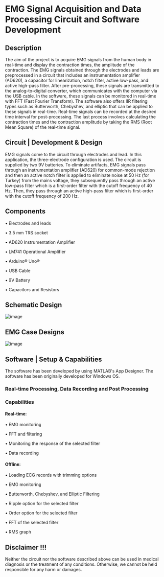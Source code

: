 # EMG Signal Acquisition and Data Processing Circuit and Software Development
## Description
The aim of the project is to acquire EMG signals from the human body in real-time and display the contraction times, the amplitude of the contraction. The EMG signals obtained through the electrodes and leads are preprocessed in a circuit that includes an instrumentation amplifier (AD620), a capacitor for linearization, notch filter, active low-pass, and active high-pass filter. After pre-processing, these signals are transmitted to the analog-to-digital converter, which communicates with the computer via the USB cable. In the software, these signals can be monitored in real-time with FFT (Fast Fourier Transform). The software also offers IIR filtering types such as Butterworth, Chebyshev, and elliptic that can be applied to these signals in real-time. Real-time signals can be recorded at the desired time interval for post-processing. The last process involves calculating the contraction times and the contraction amplitude by taking the RMS (Root Mean Square) of the real-time signal.

## Circuit | Development & Design
EMG signals come to the circuit through electrodes and lead. In this application, the three-electrode configuration is used. The circuit is supplied by two 9V batteries. To eliminate artifacts, EMG signals pass through an instrumentation amplifier (AD620) for common-mode rejection and then an active notch filter is applied to eliminate noise at 50 Hz (for Turkey) from the mains voltage, they subsequently pass through an active low-pass filter which is a first-order filter with the cutoff frequency of 40 Hz. Then, they pass through an active high-pass filter which is first-order with the cutoff frequency of 200 Hz.

## Components
•	Electrodes and leads

•	3.5 mm TRS socket

•	AD620 Instrumentation Amplifier

•	LM741 Operational Amplifier

•	Arduino® Uno®

•	USB Cable

•	9V Battery

•	Capacitors and Resistors

## Schematic Design
![image](https://user-images.githubusercontent.com/88987741/152829103-f84fbf6e-252a-45f8-94e8-7c93ac5e846f.png)

## EMG Case Designs
![image](https://user-images.githubusercontent.com/88987741/152828067-c3dff626-5b80-4ed6-8d04-fea4c16387af.png)

## Software | Setup & Capabilities
The software has been developed by using MATLAB's App Designer. The software has been originally developed for Windows OS.

### Real-time Processing, Data Recording and Post Processing

### Capabilities

#### Real-time:

•	EMG monitoring

•	FFT and filtering

•	Monitoring the response of the selected filter

•	Data recording

#### Offline:

•	Loading ECG records with trimming options

•	EMG monitoring

•	Butterworth, Chebyshev, and Elliptic Filtering

•	Ripple option for the selected filter

•	Order option for the selected filter

•	FFT of the selected filter

•	RMS graph

## Disclaimer !!!
Neither the circuit nor the software described above can be used in medical diagnosis or the treatment of any conditions. Otherwise, we cannot be held responsible for any harm or damages.



